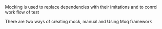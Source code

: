 Mocking is used to replace dependencies with their imitations and to conrol work flow of test



There are two ways of creating mock, manual and Using Moq framework

